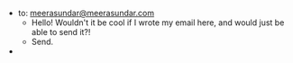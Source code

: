 - to: meerasundar@meerasundar.com
	- Hello! Wouldn't it be cool if I wrote my email here, and would just be able to send it?!
	- Send.
-